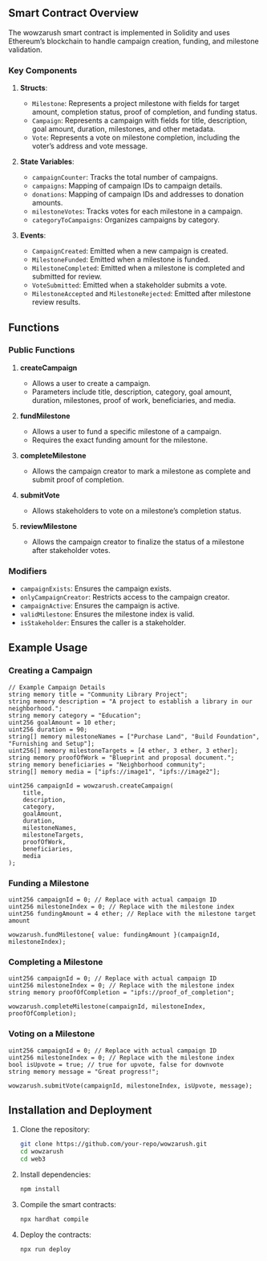 ## Smart Contract Overview

The wowzarush smart contract is implemented in Solidity and uses Ethereum’s blockchain to handle campaign creation, funding, and milestone validation.

### Key Components

1. **Structs**:
   - `Milestone`: Represents a project milestone with fields for target amount, completion status, proof of completion, and funding status.
   - `Campaign`: Represents a campaign with fields for title, description, goal amount, duration, milestones, and other metadata.
   - `Vote`: Represents a vote on milestone completion, including the voter’s address and vote message.

2. **State Variables**:
   - `campaignCounter`: Tracks the total number of campaigns.
   - `campaigns`: Mapping of campaign IDs to campaign details.
   - `donations`: Mapping of campaign IDs and addresses to donation amounts.
   - `milestoneVotes`: Tracks votes for each milestone in a campaign.
   - `categoryToCampaigns`: Organizes campaigns by category.

3. **Events**:
   - `CampaignCreated`: Emitted when a new campaign is created.
   - `MilestoneFunded`: Emitted when a milestone is funded.
   - `MilestoneCompleted`: Emitted when a milestone is completed and submitted for review.
   - `VoteSubmitted`: Emitted when a stakeholder submits a vote.
   - `MilestoneAccepted` and `MilestoneRejected`: Emitted after milestone review results.

## Functions

### Public Functions

1. **createCampaign**
   - Allows a user to create a campaign.
   - Parameters include title, description, category, goal amount, duration, milestones, proof of work, beneficiaries, and media.

2. **fundMilestone**
   - Allows a user to fund a specific milestone of a campaign.
   - Requires the exact funding amount for the milestone.

3. **completeMilestone**
   - Allows the campaign creator to mark a milestone as complete and submit proof of completion.

4. **submitVote**
   - Allows stakeholders to vote on a milestone’s completion status.

5. **reviewMilestone**
   - Allows the campaign creator to finalize the status of a milestone after stakeholder votes.

### Modifiers

- `campaignExists`: Ensures the campaign exists.
- `onlyCampaignCreator`: Restricts access to the campaign creator.
- `campaignActive`: Ensures the campaign is active.
- `validMilestone`: Ensures the milestone index is valid.
- `isStakeholder`: Ensures the caller is a stakeholder.

## Example Usage

### Creating a Campaign
```solidity
// Example Campaign Details
string memory title = "Community Library Project";
string memory description = "A project to establish a library in our neighborhood.";
string memory category = "Education";
uint256 goalAmount = 10 ether;
uint256 duration = 90;
string[] memory milestoneNames = ["Purchase Land", "Build Foundation", "Furnishing and Setup"];
uint256[] memory milestoneTargets = [4 ether, 3 ether, 3 ether];
string memory proofOfWork = "Blueprint and proposal document.";
string memory beneficiaries = "Neighborhood community";
string[] memory media = ["ipfs://image1", "ipfs://image2"];

uint256 campaignId = wowzarush.createCampaign(
    title,
    description,
    category,
    goalAmount,
    duration,
    milestoneNames,
    milestoneTargets,
    proofOfWork,
    beneficiaries,
    media
);
```

### Funding a Milestone
```solidity
uint256 campaignId = 0; // Replace with actual campaign ID
uint256 milestoneIndex = 0; // Replace with the milestone index
uint256 fundingAmount = 4 ether; // Replace with the milestone target amount

wowzarush.fundMilestone{ value: fundingAmount }(campaignId, milestoneIndex);
```

### Completing a Milestone
```solidity
uint256 campaignId = 0; // Replace with actual campaign ID
uint256 milestoneIndex = 0; // Replace with the milestone index
string memory proofOfCompletion = "ipfs://proof_of_completion";

wowzarush.completeMilestone(campaignId, milestoneIndex, proofOfCompletion);
```

### Voting on a Milestone
```solidity
uint256 campaignId = 0; // Replace with actual campaign ID
uint256 milestoneIndex = 0; // Replace with the milestone index
bool isUpvote = true; // true for upvote, false for downvote
string memory message = "Great progress!";

wowzarush.submitVote(campaignId, milestoneIndex, isUpvote, message);
```

## Installation and Deployment

1. Clone the repository:
   ```bash
   git clone https://github.com/your-repo/wowzarush.git
   cd wowzarush
   cd web3
   ```

2. Install dependencies:
   ```bash
   npm install
   ```

3. Compile the smart contracts:
   ```bash
   npx hardhat compile
   ```

4. Deploy the contracts:
   ```bash
   npx run deploy
   ```

